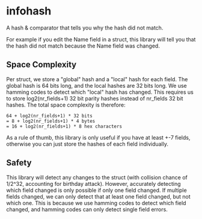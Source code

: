 # infohash

A hash &amp; comparator that tells you why the hash did not match.

For example if you edit the Name field in a struct, this library will tell
you that the hash did not match because the Name field was changed.

## Space Complexity

Per struct, we store a "global" hash and a "local" hash for each field.
The global hash is 64 bits long, and the local hashes are 32 bits long.
We use hamming codes to detect which "local" hash has changed. This requires
us to store log2(nr_fields+1) 32 bit parity hashes instead of nr_fields 32 bit
hashes. The total space complexity is therefore:

```
64 + log2(nr_fields+1) * 32 bits
= 8 + log2(nr_fields+1) * 4 bytes
= 16 + log2(nr_fields+1) * 8 hex characters
```

As a rule of thumb, this library is only useful if you have at least +-7 fields,
otherwise you can just store the hashes of each field individually.



## Safety

This library will detect any changes to the struct (with collision chance of 1/2^32, accounting for birthday attack).
However, accurately detecting which field changed is only possible if only one field changed.
If multiple fields changed, we can only detect that at least one field changed, but not which one.
This is because we use hamming codes to detect which field changed, and hamming codes can only detect
single field errors.
